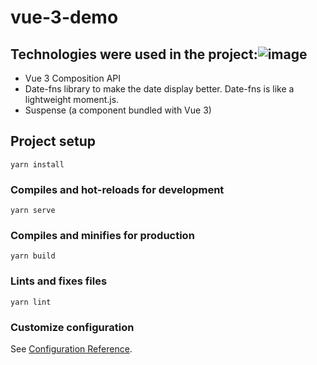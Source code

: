 # vue-3-demo

## Technologies were used in the project:![image](https://user-images.githubusercontent.com/62604166/178310601-25ac2891-1d87-4b1f-9131-1810194657c8.png)

- Vue 3  Composition API
- Date-fns library to make the date display better. Date-fns is like a lightweight moment.js.
- Suspense (a component bundled with Vue 3)


## Project setup
```
yarn install
```

### Compiles and hot-reloads for development
```
yarn serve
```

### Compiles and minifies for production
```
yarn build
```

### Lints and fixes files
```
yarn lint
```

### Customize configuration
See [Configuration Reference](https://cli.vuejs.org/config/).

